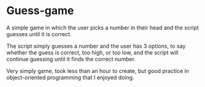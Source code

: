 # Guess-game
A simple game in which the user picks a number in their head and the script guesses until it is correct.

The script simply guesses a number and the user has 3 options, to say whether the guess is correct, too high, or too low, and the script will continue guessing until it finds the correct number.


Very simply game, took less than an hour to create, but good practice in object-oriented programming that I enjoyed doing.

